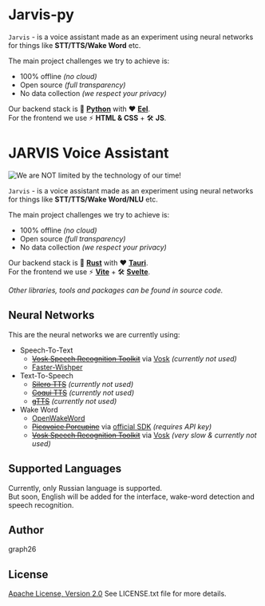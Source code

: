 # Jarvis-py

`Jarvis` - is a voice assistant made as an experiment using neural networks for things like **STT/TTS/Wake Word** etc.

The main project challenges we try to achieve is:
 - 100% offline *(no cloud)*
 - Open source *(full transparency)*
 - No data collection *(we respect your privacy)*

Our backend stack is 🐍 **[Python](https://www.rust-lang.org/)** with ❤️ **[Eel](https://pypi.org/project/Eel/)**.<br>
For the frontend we use ⚡️ **HTML & CSS** + 🛠️ **JS**.

# JARVIS Voice Assistant

![We are NOT limited by the technology of our time!](poster.jpg)

`Jarvis` - is a voice assistant made as an experiment using neural networks for things like **STT/TTS/Wake Word/NLU** etc.

The main project challenges we try to achieve is:
 - 100% offline *(no cloud)*
 - Open source *(full transparency)*
 - No data collection *(we respect your privacy)*

Our backend stack is 🦀 **[Rust](https://www.rust-lang.org/)** with ❤️ **[Tauri](https://tauri.app/)**.<br>
For the frontend we use ⚡️ **[Vite](https://vitejs.dev/)** + 🛠️ **[Svelte](https://svelte.dev/)**.

*Other libraries, tools and packages can be found in source code.*

## Neural Networks

This are the neural networks we are currently using:

- Speech-To-Text
	- [~~Vosk Speech Recognition Toolkit~~](https://github.com/alphacep/vosk-api) via [Vosk](https://github.com/alphacep/vosk-api/tree/master/python) *(currently not used)*
    - [Faster-Wishper](https://github.com/SYSTRAN/faster-whisper?ysclid=mejrq9wlb9541488105)
- Text-To-Speech
	- [~~Silero TTS~~](https://github.com/snakers4/silero-models) *(currently not used)*
	- [~~Coqui TTS~~](https://github.com/coqui-ai/TTS) *(currently not used)*
	- [~~gTTS~~](https://github.com/nightlyistaken/tts_rust) *(currently not used)*
- Wake Word
	- [OpenWakeWord](https://github.com/dscripka/openWakeWord)
	- [~~Picovoice Porcupine~~](https://github.com/Picovoice/porcupine) via [official SDK](https://github.com/Picovoice/porcupine#rust) *(requires API key)*
	- [~~Vosk Speech Recognition Toolkit~~](https://github.com/alphacep/vosk-api) via [Vosk](https://github.com/alphacep/vosk-api/tree/master/python) *(very slow & currently not used)*

## Supported Languages

Currently, only Russian language is supported.<br>
But soon, English will be added for the interface, wake-word detection and speech recognition.

## Author

graph26

## License

[Apache License, Version 2.0](http://www.apache.org/licenses/LICENSE-2.0)
See LICENSE.txt file for more details.
